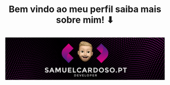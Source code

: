 <h1 align="center">
Bem vindo ao meu perfil saiba mais sobre mim! ⬇ 
</h1>
</h1>
<h1 align="center">
 <a href="www.samuelcardoso.pt"> <img src="banner.png"></a>
</h1>
